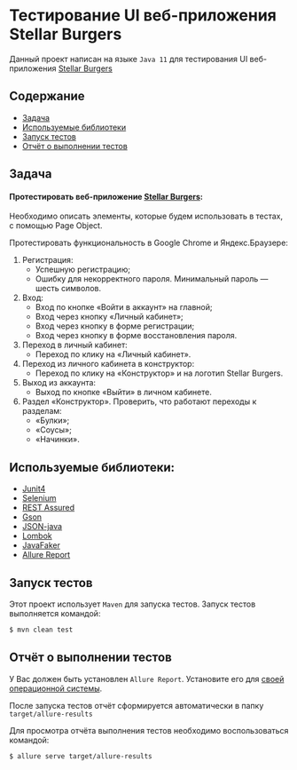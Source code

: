 # Тестирование UI веб-приложения Stellar Burgers
Данный проект написан на языке `Java 11` для тестирования UI веб-приложения [Stellar Burgers](https://stellarburgers.nomoreparties.site/)

## Содержание
- [Задача](#задача)
- [Используемые библиотеки](#используемые-библиотеки)
- [Запуск тестов](#запуск-тестов)
- [Отчёт о выполнении тестов](#отчёт-о-выполнении-тестов)

## Задача
#### Протестировать веб-приложение [Stellar Burgers](https://stellarburgers.nomoreparties.site/):  
Необходимо описать элементы, которые будем использовать в тестах, с помощью Page Object.  

Протестировать функциональность в Google Chrome и Яндекс.Браузере:
1. Регистрация:
    - Успешную регистрацию;
    - Ошибку для некорректного пароля. Минимальный пароль — шесть символов.  
2. Вход:  
    - Вход по кнопке «Войти в аккаунт» на главной;
    - Вход через кнопку «Личный кабинет»;
    - Вход через кнопку в форме регистрации;
    - Вход через кнопку в форме восстановления пароля.
3. Переход в личный кабинет:
    - Переход по клику на «Личный кабинет».
4. Переход из личного кабинета в конструктор:
    - Переход по клику на «Конструктор» и на логотип Stellar Burgers.
5. Выход из аккаунта:
    - Выход по кнопке «Выйти» в личном кабинете.
6. Раздел «Конструктор». Проверить, что работают переходы к разделам:
    - «Булки»;
    - «Соусы»;
    - «Начинки».

## Используемые библиотеки:
- [Junit4](https://junit.org/junit4/)
- [Selenium](https://www.selenium.dev/documentation/webdriver/getting_started/install_library/)
- [REST Assured](https://rest-assured.io/)
- [Gson](https://github.com/google/gson)
- [JSON-java](https://github.com/stleary/JSON-java?tab=readme-ov-file)
- [Lombok](https://projectlombok.org/)
- [JavaFaker](https://github.com/DiUS/java-faker)
- [Allure Report](https://allurereport.org/)

## Запуск тестов
Этот проект использует `Maven` для запуска тестов. Запуск тестов выполняется командой:
```bash
$ mvn clean test
```
## Отчёт о выполнении тестов
У Вас должен быть установлен `Allure Report`. Установите его для [своей операционной системы](https://allurereport.org/docs/install/).  

После запуска тестов отчёт сформируется автоматически в папку `target/allure-results`

Для просмотра отчёта выполнения тестов необходимо воспользоваться командой:
```bash
$ allure serve target/allure-results
```
